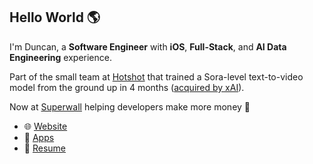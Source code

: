 ## Hello World 🌎

I'm Duncan, a **Software Engineer** with **iOS**, **Full-Stack**, and **AI Data Engineering** experience.

Part of the small team at [Hotshot](https://hotshot.co/release) that trained a Sora-level text-to-video model from the ground up in 4 months ([acquired by xAI](https://x.com/aakashsastry/status/1901668601364689338)).

Now at [Superwall](https://superwall.com/) helping developers make more money 💸

- 🌐 [Website](https://crawbuck.com)
- 📱 [Apps](https://apps.apple.com/developer/id1476181426)
- 📄 [Resume](https://crawbuck.com/resume)
